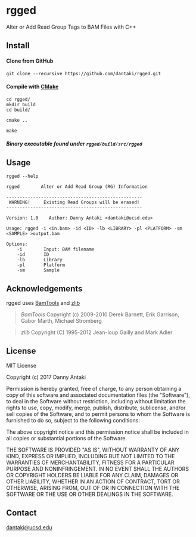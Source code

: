 # rgged
Alter or Add Read Group Tags to BAM Files with C++

## Install

#### Clone from GitHub

```
git clone --recursive https://github.com/dantaki/rgged.git
```

#### Compile with [CMake](https://cmake.org/)

```
cd rgged/
mkdir build
cd build/

cmake .. 

make 
```

##### Binary executable found under `rgged/build/src/rgged`

## Usage 

`rgged --help`

```
rgged        Alter or Add Read Group (RG) Information

---------------------------------------------------
 WARNING!     Existing Read Groups will be erased!
---------------------------------------------------

Version: 1.0	Author: Danny Antaki <dantaki@ucsd.edu>

Usage: rgged -i <in.bam> -id <ID> -lb <LIBRARY> -pl <PLATFORM> -sm <SAMPLE> >output.bam

Options:
    -i        Input: BAM filename
    -id       ID
    -lb       Library
    -pl       Platform
    -sm       Sample
```

## Acknowledgements

rgged uses [BamTools](https://github.com/pezmaster31/bamtools) and [zlib](http://zlib.net/)

> *BamTools*
> Copyright (c) 2009-2010 Derek Barnett, Erik Garrison, Gabor Marth, Michael Stromberg

> *zlib*
> Copyright (C) 1995-2012 Jean-loup Gailly and Mark Adler

## License

MIT License

Copyright (c) 2017 Danny Antaki

Permission is hereby granted, free of charge, to any person obtaining a copy
of this software and associated documentation files (the "Software"), to deal
in the Software without restriction, including without limitation the rights
to use, copy, modify, merge, publish, distribute, sublicense, and/or sell
copies of the Software, and to permit persons to whom the Software is
furnished to do so, subject to the following conditions:

The above copyright notice and this permission notice shall be included in all
copies or substantial portions of the Software.

THE SOFTWARE IS PROVIDED "AS IS", WITHOUT WARRANTY OF ANY KIND, EXPRESS OR
IMPLIED, INCLUDING BUT NOT LIMITED TO THE WARRANTIES OF MERCHANTABILITY,
FITNESS FOR A PARTICULAR PURPOSE AND NONINFRINGEMENT. IN NO EVENT SHALL THE
AUTHORS OR COPYRIGHT HOLDERS BE LIABLE FOR ANY CLAIM, DAMAGES OR OTHER
LIABILITY, WHETHER IN AN ACTION OF CONTRACT, TORT OR OTHERWISE, ARISING FROM,
OUT OF OR IN CONNECTION WITH THE SOFTWARE OR THE USE OR OTHER DEALINGS IN THE
SOFTWARE.

## Contact

dantaki@ucsd.edu
